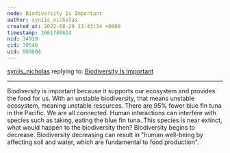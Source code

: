 ```yaml
---
node: Biodiversity Is Important 
author: syniis_nicholas
created_at: 2022-08-29 13:43:34 +0000
timestamp: 1661780614
nid: 34919
cid: 30548
uid: 809804
---
```




[syniis_nicholas](../profile/syniis_nicholas) replying to: [Biodiversity Is Important ](../notes/TheChessGym/08-29-2022/biodiversity-is-important)

----
Biodiversity is important because it supports our ecosystem and provides the food for us. With an unstable biodiversity, that means unstable ecosystem, meaning unstable resources. There are 95% fewer blue fin tuna in the Pacific. We are all connected. Human interactions can interfere with species such as taking, eating the blue fin tuna. This species is near extinct, what would happen to the biodiversity then? Biodiversity begins to decrease. Biodiversity decreasing can result in "human well-being by affecting soil and water, which are fundamental to food production". 